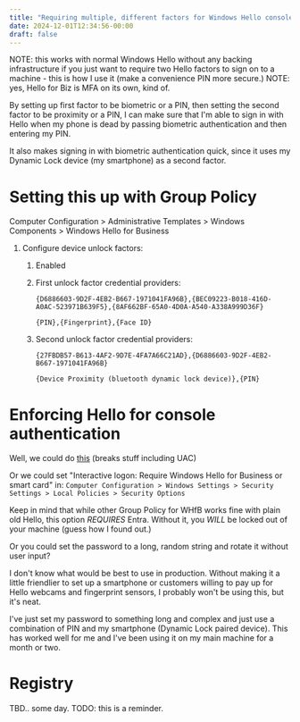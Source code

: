 ```yaml
---
title: "Requiring multiple, different factors for Windows Hello console authentication"
date: 2024-12-01T12:34:56-00:00
draft: false
---
```


NOTE: this works with normal Windows Hello without any backing infrastructure if you just want to require two Hello factors to sign on to a machine - this is how I use it (make a convenience PIN more secure.)
NOTE: yes, Hello for Biz is MFA on its own, kind of.

By setting up first factor to be biometric or a PIN, then setting the second factor to be proximity or a PIN, I can make sure that I'm able to sign in with Hello when my phone is dead by passing biometric authentication and then entering my PIN.

It also makes signing in with biometric authentication quick, since it uses my Dynamic Lock device (my smartphone) as a second factor.

# Setting this up with Group Policy
Computer Configuration > Administrative Templates > Windows Components > Windows Hello for Business
1. Configure device unlock factors:
	1. Enabled
	2. First unlock factor credential providers:
		
		`{D6886603-9D2F-4EB2-B667-1971041FA96B},{BEC09223-B018-416D-A0AC-523971B639F5},{8AF662BF-65A0-4D0A-A540-A338A999D36F}`

		`{PIN},{Fingerprint},{Face ID}`

	3. Second unlock factor credential providers:
   
		`{27FBDB57-B613-4AF2-9D7E-4FA7A66C21AD},{D6886603-9D2F-4EB2-B667-1971041FA96B}`

		`{Device Proximity (bluetooth dynamic lock device)},{PIN}`

# Enforcing Hello for console authentication

Well, we could do [this](https://petervanderwoude.nl/post/excluding-the-password-credential-provider/) (breaks stuff including UAC)

Or we could set "Interactive logon: Require Windows Hello for Business or smart card" in: `Computer Configuration > Windows Settings > Security Settings > Local Policies > Security Options`

Keep in mind that while other Group Policy for WHfB works fine with plain old Hello, this option *REQUIRES* Entra. Without it, you *WILL* be locked out of your machine (guess how I found out.)

Or you could set the password to a long, random string and rotate it without user input?

I don't know what would be best to use in production. Without making it a little friendlier to set up a smartphone or customers willing to pay up for Hello webcams and fingerprint sensors, I probably won't be using this, but it's neat.

I've just set my password to something long and complex and just use a combination of PIN and my smartphone (Dynamic Lock paired device). This has worked well for me and I've been using it on my main machine for a month or two.

# Registry
TBD.. some day. TODO: this is a reminder.
